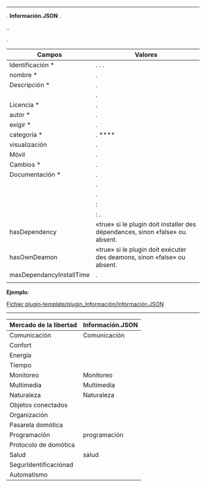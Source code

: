****

. **Información.JSON** .

..



.

Campos                   | Valores                                                                                                                   |
------------------------ | ------------------------------------------------------------------------------------------------------------------------- |
Identificación *                     | . . .                             |
nombre *                   | .                                                                                                            |
Descripción *            | .                                   |                                                                                     |
                    | .                                                    |
Licencia *                | .                                                                                                          |
autor *                 | .         |
exigir *                | .                                                                                                |
categoría *               | . **** |
visualización                  | .                    |
Móvil                   | .   |
Cambios *              | .                                                                                              |
Documentación *          | .                                                                                |
               | .                                                                                 |
               | .                                                                  |
                | :            |
            | : .                                                   |
hasDependency            | «true» si le plugin doit installer des dépendances, sinon «false» ou absent.                                              |
hasOwnDeamon             | «true» si le plugin doit exécuter des deamons, sinon «false» ou absent.                                                   |
maxDependancyInstallTime | .                                            |
                    | 

**Ejemplo**:

[Fichier plugin-template/plugin_Información/Información.JSON](https://github.com/jeedom/plugin-template/blob/master/plugin_Información/Información.JSON)




****

Mercado de la libertad         | Información.JSON               |
--------------------- | ----------------------- |
Comunicación         | Comunicación           |
Confort               |                 |
Energía               |                   |
Tiempo                 |                  |
Monitoreo            | Monitoreo              |
Multimedia            | Multimedia              |
Naturaleza                | Naturaleza                  |
Objetos conectados      |      |
Organización          |             |
Pasarela domótica  | |
Programación         | programación             |
Protocolo de domótica   |      |
Salud                 | salud                  |
SegurIdentificaciónad              |                 |
Automatismo           |           |


   


  


  


 

    


   




